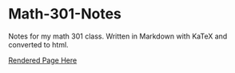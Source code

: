 # Math-301-Notes
Notes for my math 301 class. Written in Markdown with KaTeX and converted to html.

[Rendered Page Here](https://saizo80.github.io/Math-301-Notes/)
